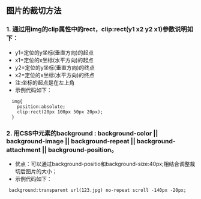## 图片的裁切方法
### 1. 通过用img的clip属性中的rect，clip:rect(y1 x2 y2 x1)参数说明如下： 
  - y1=定位的y坐标(垂直方向)的起点 
  - x1=定位的x坐标(水平方向)的起点 
  - y2=定位的y坐标(垂直方向)的终点 
  - x2=定位的x坐标(水平方向)的终点 
  - 注:坐标的起点是在左上角 
  - 示例代码如下：
  ```
    img{ 
      position:absolute; 
      clip:rect(20px 100px 50px 20px); 
    } 

  ```
  
  ### 2. 用CSS中元素的background : background-color || background-image || background-repeat || background-attachment || background-position。
  - 优点：可以通过background-positio和background-size:40px;相结合调整裁切后图片的大小；
  - 示例代码如下：
  ```
   background:transparent url(123.jpg) no-repeat scroll -140px -20px; 

  ```
